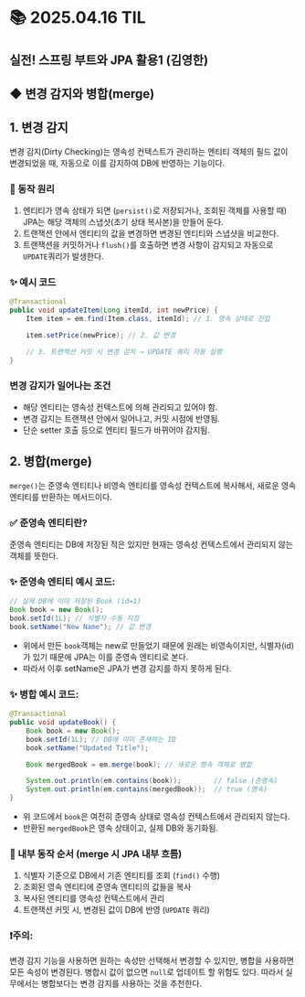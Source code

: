 # 📚 2025.04.16 TIL
## 실전! 스프링 부트와 JPA 활용1 (김영한)
##  ◆ 변경 감지와 병합(merge)

## 1. 변경 감지
변경 감지(Dirty Checking)는 영속성 컨텍스트가 관리하는 엔티티 객체의 필드 값이 
변경되었을 때, 자동으로 이를 감지하여 DB에 반영하는 기능이다.

### 📌 동작 원리
1. 엔티티가 영속 상태가 되면 (```persist()```로 저장되거나, 조회된 객체를 사용할 때) 
JPA는 해당 객체의 스냅샷(초기 상태 복사본)을 만들어 둔다.
2. 트랜잭션 안에서 엔티티의 값을 변경하면 변경된 엔티티와 스냅샷을 비교한다.
3. 트랜잭션을 커밋하거나 ```flush()```를 호출하면 변경 사항이 감지되고 자동으로
```UPDATE```쿼리가 발생한다.

### ✨ 예시 코드
```java
@Transactional
public void updateItem(Long itemId, int newPrice) {
    Item item = em.find(Item.class, itemId); // 1. 영속 상태로 진입

    item.setPrice(newPrice); // 2. 값 변경

    // 3. 트랜잭션 커밋 시 변경 감지 → UPDATE 쿼리 자동 실행
}
```
### 변경 감지가 일어나는 조건
- 해당 엔티티는 영속성 컨텍스트에 의해 관리되고 있어야 함.
- 변경 감지는 트랜잭션 안에서 일어나고, 커밋 시점에 반영됨.
- 단순 setter 호출 등으로 엔티티 필드가 바뀌어야 감지됨.

## 2. 병합(merge)
```merge()```는 준영속 엔티티나 비영속 엔티티를 영속성 컨텍스트에 복사해서,
새로운 영속 엔티티를 반환하는 메서드이다.

### ✅ 준영속 엔티티란?
준영속 엔티티는 DB에 저장된 적은 있지만 현재는 영속성 컨텍스트에서 관리되지 않는 객체를 뜻한다.

### ✨ 준영속 엔티티 예시 코드:
```java
// 실제 DB에 이미 저장된 Book (id=1)
Book book = new Book();
book.setId(1L); // 식별자 수동 지정
book.setName("New Name"); // 값 변경
```
- 위에서 만든 ```book```객체는 new로 만들었기 때문에 원래는 비영속이지만,
식별자(id)가 있기 때문에 JPA는 이를 준영속 엔티티로 본다.
- 따라서 이후 setName은 JPA가 변경 감지를 하지 못하게 된다.

### ✨ 병합 예시 코드:
```java
@Transactional
public void updateBook() {
    Book book = new Book();
    book.setId(1L); // DB에 이미 존재하는 ID
    book.setName("Updated Title");

    Book mergedBook = em.merge(book); // 새로운 영속 객체로 병합

    System.out.println(em.contains(book));        // false (준영속)
    System.out.println(em.contains(mergedBook));  // true (영속)
}
```
- 위 코드에서 ```book```은 여전히 준영속 상태로 영속성 컨텍스트에서 관리되지 않는다.
- 반환된 ```mergedBook```은 영속 상태이고, 실제 DB와 동기화됨.

### 📌 내부 동작 순서 (merge 시 JPA 내부 흐름)
1. 식별자 기준으로 DB에서 기존 엔티티를 조회 (```find()``` 수행)
2. 조회된 영속 엔티티에 준영속 엔티티의 값들을 복사
3. 복사된 엔티티를 영속성 컨텍스트에서 관리
4. 트랜잭션 커밋 시, 변경된 값이 DB에 반영 (```UPDATE``` 쿼리)

### ❗주의:
변경 감지 기능을 사용하면 원하는 속성만 선택해서 변경할 수 있지만, 병합을 사용하면
모든 속성이 변경된다. 병합시 값이 없으면 ```null```로 업데이트 할 위험도 있다.
따라서 실무에서는 병합보다는 변경 감지를 사용하는 것을 추천한다.
